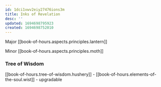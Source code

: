 ```yaml
---
id: 1dci1vwv2eiy27476ions3m
title: Inks of Revelation
desc: ''
updated: 1694698795923
created: 1694698752010
---
```


Major [[book-of-hours.aspects.principles.lantern]]

Minor [[book-of-hours.aspects.principles.moth]]

### Tree of Wisdom

[[book-of-hours.tree-of-wisdom.hushery]] - [[book-of-hours.elements-of-the-soul.wist]] - upgradable
